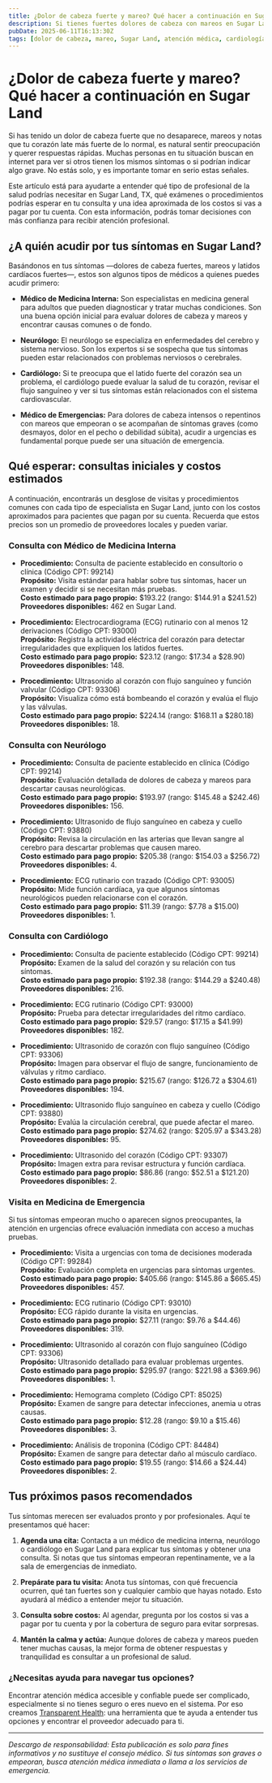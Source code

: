 ```yaml
---
title: ¿Dolor de cabeza fuerte y mareo? Qué hacer a continuación en Sugar Land  
description: Si tienes fuertes dolores de cabeza con mareos en Sugar Land, aprende a quién acudir, posibles exámenes y los costos típicos cerca de ti.  
pubDate: 2025-06-11T16:13:30Z  
tags: [dolor de cabeza, mareo, Sugar Land, atención médica, cardiología, neurología, medicina interna, medicina de emergencia]  
---
```


# ¿Dolor de cabeza fuerte y mareo? Qué hacer a continuación en Sugar Land

Si has tenido un dolor de cabeza fuerte que no desaparece, mareos y notas que tu corazón late más fuerte de lo normal, es natural sentir preocupación y querer respuestas rápidas. Muchas personas en tu situación buscan en internet para ver si otros tienen los mismos síntomas o si podrían indicar algo grave. No estás solo, y es importante tomar en serio estas señales.

Este artículo está para ayudarte a entender qué tipo de profesional de la salud podrías necesitar en Sugar Land, TX, qué exámenes o procedimientos podrías esperar en tu consulta y una idea aproximada de los costos si vas a pagar por tu cuenta. Con esta información, podrás tomar decisiones con más confianza para recibir atención profesional.

## ¿A quién acudir por tus síntomas en Sugar Land?

Basándonos en tus síntomas —dolores de cabeza fuertes, mareos y latidos cardíacos fuertes—, estos son algunos tipos de médicos a quienes puedes acudir primero:

- **Médico de Medicina Interna:** Son especialistas en medicina general para adultos que pueden diagnosticar y tratar muchas condiciones. Son una buena opción inicial para evaluar dolores de cabeza y mareos y encontrar causas comunes o de fondo.

- **Neurólogo:** El neurólogo se especializa en enfermedades del cerebro y sistema nervioso. Son los expertos si se sospecha que tus síntomas pueden estar relacionados con problemas nerviosos o cerebrales.

- **Cardiólogo:** Si te preocupa que el latido fuerte del corazón sea un problema, el cardiólogo puede evaluar la salud de tu corazón, revisar el flujo sanguíneo y ver si tus síntomas están relacionados con el sistema cardiovascular.

- **Médico de Emergencias:** Para dolores de cabeza intensos o repentinos con mareos que empeoran o se acompañan de síntomas graves (como desmayos, dolor en el pecho o debilidad súbita), acudir a urgencias es fundamental porque puede ser una situación de emergencia.

## Qué esperar: consultas iniciales y costos estimados

A continuación, encontrarás un desglose de visitas y procedimientos comunes con cada tipo de especialista en Sugar Land, junto con los costos aproximados para pacientes que pagan por su cuenta. Recuerda que estos precios son un promedio de proveedores locales y pueden variar.

### Consulta con Médico de Medicina Interna

- **Procedimiento:** Consulta de paciente establecido en consultorio o clínica (Código CPT: 99214)  
  **Propósito:** Visita estándar para hablar sobre tus síntomas, hacer un examen y decidir si se necesitan más pruebas.  
  **Costo estimado para pago propio:** $193.22 (rango: $144.91 a $241.52)  
  **Proveedores disponibles:** 462 en Sugar Land.

- **Procedimiento:** Electrocardiograma (ECG) rutinario con al menos 12 derivaciones (Código CPT: 93000)  
  **Propósito:** Registra la actividad eléctrica del corazón para detectar irregularidades que expliquen los latidos fuertes.  
  **Costo estimado para pago propio:** $23.12 (rango: $17.34 a $28.90)  
  **Proveedores disponibles:** 148.

- **Procedimiento:** Ultrasonido al corazón con flujo sanguíneo y función valvular (Código CPT: 93306)  
  **Propósito:** Visualiza cómo está bombeando el corazón y evalúa el flujo y las válvulas.  
  **Costo estimado para pago propio:** $224.14 (rango: $168.11 a $280.18)  
  **Proveedores disponibles:** 18.

### Consulta con Neurólogo

- **Procedimiento:** Consulta de paciente establecido en clínica (Código CPT: 99214)  
  **Propósito:** Evaluación detallada de dolores de cabeza y mareos para descartar causas neurológicas.  
  **Costo estimado para pago propio:** $193.97 (rango: $145.48 a $242.46)  
  **Proveedores disponibles:** 156.

- **Procedimiento:** Ultrasonido de flujo sanguíneo en cabeza y cuello (Código CPT: 93880)  
  **Propósito:** Revisa la circulación en las arterias que llevan sangre al cerebro para descartar problemas que causen mareo.  
  **Costo estimado para pago propio:** $205.38 (rango: $154.03 a $256.72)  
  **Proveedores disponibles:** 4.

- **Procedimiento:** ECG rutinario con trazado (Código CPT: 93005)  
  **Propósito:** Mide función cardíaca, ya que algunos síntomas neurológicos pueden relacionarse con el corazón.  
  **Costo estimado para pago propio:** $11.39 (rango: $7.78 a $15.00)  
  **Proveedores disponibles:** 1.

### Consulta con Cardiólogo

- **Procedimiento:** Consulta de paciente establecido (Código CPT: 99214)  
  **Propósito:** Examen de la salud del corazón y su relación con tus síntomas.  
  **Costo estimado para pago propio:** $192.38 (rango: $144.29 a $240.48)  
  **Proveedores disponibles:** 216.

- **Procedimiento:** ECG rutinario (Código CPT: 93000)  
  **Propósito:** Prueba para detectar irregularidades del ritmo cardíaco.  
  **Costo estimado para pago propio:** $29.57 (rango: $17.15 a $41.99)  
  **Proveedores disponibles:** 182.

- **Procedimiento:** Ultrasonido de corazón con flujo sanguíneo (Código CPT: 93306)  
  **Propósito:** Imagen para observar el flujo de sangre, funcionamiento de válvulas y ritmo cardíaco.  
  **Costo estimado para pago propio:** $215.67 (rango: $126.72 a $304.61)  
  **Proveedores disponibles:** 194.

- **Procedimiento:** Ultrasonido flujo sanguíneo en cabeza y cuello (Código CPT: 93880)  
  **Propósito:** Evalúa la circulación cerebral, que puede afectar el mareo.  
  **Costo estimado para pago propio:** $274.62 (rango: $205.97 a $343.28)  
  **Proveedores disponibles:** 95.

- **Procedimiento:** Ultrasonido del corazón (Código CPT: 93307)  
  **Propósito:** Imagen extra para revisar estructura y función cardíaca.  
  **Costo estimado para pago propio:** $86.86 (rango: $52.51 a $121.20)  
  **Proveedores disponibles:** 2.

### Visita en Medicina de Emergencia

Si tus síntomas empeoran mucho o aparecen signos preocupantes, la atención en urgencias ofrece evaluación inmediata con acceso a muchas pruebas.

- **Procedimiento:** Visita a urgencias con toma de decisiones moderada (Código CPT: 99284)  
  **Propósito:** Evaluación completa en urgencias para síntomas urgentes.  
  **Costo estimado para pago propio:** $405.66 (rango: $145.86 a $665.45)  
  **Proveedores disponibles:** 457.

- **Procedimiento:** ECG rutinario (Código CPT: 93010)  
  **Propósito:** ECG rápido durante la visita en urgencias.  
  **Costo estimado para pago propio:** $27.11 (rango: $9.76 a $44.46)  
  **Proveedores disponibles:** 319.

- **Procedimiento:** Ultrasonido al corazón con flujo sanguíneo (Código CPT: 93306)  
  **Propósito:** Ultrasonido detallado para evaluar problemas urgentes.  
  **Costo estimado para pago propio:** $295.97 (rango: $221.98 a $369.96)  
  **Proveedores disponibles:** 1.

- **Procedimiento:** Hemograma completo (Código CPT: 85025)  
  **Propósito:** Examen de sangre para detectar infecciones, anemia u otras causas.  
  **Costo estimado para pago propio:** $12.28 (rango: $9.10 a $15.46)  
  **Proveedores disponibles:** 3.

- **Procedimiento:** Análisis de troponina (Código CPT: 84484)  
  **Propósito:** Examen de sangre para detectar daño al músculo cardíaco.  
  **Costo estimado para pago propio:** $19.55 (rango: $14.66 a $24.44)  
  **Proveedores disponibles:** 2.

## Tus próximos pasos recomendados

Tus síntomas merecen ser evaluados pronto y por profesionales. Aquí te presentamos qué hacer:

1. **Agenda una cita:** Contacta a un médico de medicina interna, neurólogo o cardiólogo en Sugar Land para explicar tus síntomas y obtener una consulta. Si notas que tus síntomas empeoran repentinamente, ve a la sala de emergencias de inmediato.

2. **Prepárate para tu visita:** Anota tus síntomas, con qué frecuencia ocurren, qué tan fuertes son y cualquier cambio que hayas notado. Esto ayudará al médico a entender mejor tu situación.

3. **Consulta sobre costos:** Al agendar, pregunta por los costos si vas a pagar por tu cuenta y por la cobertura de seguro para evitar sorpresas.

4. **Mantén la calma y actúa:** Aunque dolores de cabeza y mareos pueden tener muchas causas, la mejor forma de obtener respuestas y tranquilidad es consultar a un profesional de salud.

### ¿Necesitas ayuda para navegar tus opciones?

Encontrar atención médica accesible y confiable puede ser complicado, especialmente si no tienes seguro o eres nuevo en el sistema. Por eso creamos [Transparent Health](https://transparenthealth.ai): una herramienta que te ayuda a entender tus opciones y encontrar el proveedor adecuado para ti.

---

*Descargo de responsabilidad: Esta publicación es solo para fines informativos y no sustituye el consejo médico. Si tus síntomas son graves o empeoran, busca atención médica inmediata o llama a los servicios de emergencia.*